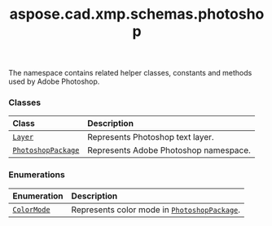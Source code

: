﻿---
title: aspose.cad.xmp.schemas.photoshop
second_title: Aspose.CAD for Python via .NET API References
description: 
type: docs
weight: 10
url: /aspose.cad.xmp.schemas.photoshop/
is_root: false
---

The namespace contains related helper classes, constants and methods used by Adobe Photoshop.

### Classes
| Class | Description |
| :- | :- |
| [`Layer`](/cad/python-net/aspose.cad.xmp.schemas.photoshop/layer) | Represents Photoshop text layer. |
| [`PhotoshopPackage`](/cad/python-net/aspose.cad.xmp.schemas.photoshop/photoshoppackage) | Represents Adobe Photoshop namespace. |


### Enumerations
| Enumeration | Description |
| :- | :- |
| [`ColorMode`](/cad/python-net/aspose.cad.xmp.schemas.photoshop/colormode) | Represents color mode in [`PhotoshopPackage`](/cad/python-net/aspose.cad.xmp.schemas.photoshop/photoshoppackage). |


